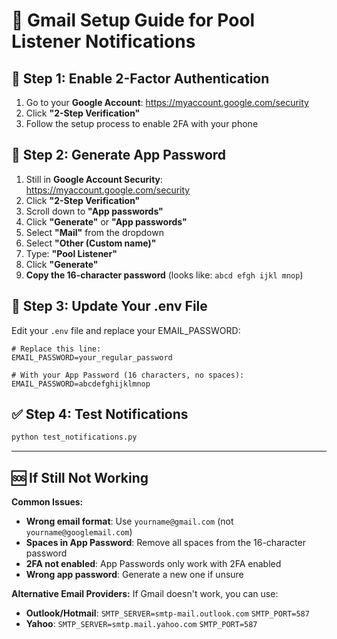 # 📧 Gmail Setup Guide for Pool Listener Notifications

## 🔐 Step 1: Enable 2-Factor Authentication

1. Go to your **Google Account**: https://myaccount.google.com/security
2. Click **"2-Step Verification"**
3. Follow the setup process to enable 2FA with your phone

## 🔑 Step 2: Generate App Password

1. Still in **Google Account Security**: https://myaccount.google.com/security
2. Click **"2-Step Verification"** 
3. Scroll down to **"App passwords"**
4. Click **"Generate"** or **"App passwords"**
5. Select **"Mail"** from the dropdown
6. Select **"Other (Custom name)"** 
7. Type: **"Pool Listener"**
8. Click **"Generate"**
9. **Copy the 16-character password** (looks like: `abcd efgh ijkl mnop`)

## 🔧 Step 3: Update Your .env File

Edit your `.env` file and replace your EMAIL_PASSWORD:

```env
# Replace this line:
EMAIL_PASSWORD=your_regular_password

# With your App Password (16 characters, no spaces):
EMAIL_PASSWORD=abcdefghijklmnop
```

## ✅ Step 4: Test Notifications

```bash
python test_notifications.py
```

---

## 🆘 If Still Not Working

**Common Issues:**
- **Wrong email format**: Use `yourname@gmail.com` (not `yourname@googlemail.com`)
- **Spaces in App Password**: Remove all spaces from the 16-character password
- **2FA not enabled**: App Passwords only work with 2FA enabled
- **Wrong app password**: Generate a new one if unsure

**Alternative Email Providers:**
If Gmail doesn't work, you can use:
- **Outlook/Hotmail**: `SMTP_SERVER=smtp-mail.outlook.com` `SMTP_PORT=587`
- **Yahoo**: `SMTP_SERVER=smtp.mail.yahoo.com` `SMTP_PORT=587` 